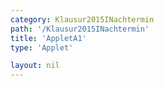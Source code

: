 ```yaml
---
category: Klausur2015INachtermin
path: '/Klausur2015INachtermin'
title: 'AppletA1'
type: 'Applet'

layout: nil
---
```

<link type="text/css" href="https://cdnjs.cloudflare.com/ajax/libs/jsxgraph/0.99.6/jsxgraph.css"><link rel="stylesheet" type="text/css" href="//cdnjs.cloudflare.com/ajax/libs/jsxgraph/0.99.7/jsxgraph.css" />
<div id="30155" class="jxgbox" style="width:500px; height:500px">
<script type="text/javascript">
    (function() {
	var board = JXG.JSXGraph.initBoard('30155', {
                boundingbox: [-15, 15, 15, -15],
                axis: true
                
            });
              
var A = board.create('point', [0,0], {fixed:true, color:'green', label:{fontsize:16, position:'bot'}, size:2});
var B = board.create('point', [3,0], {fixed:true, color:'green', label:{fontsize:16, position:'bot'}, size:2});
var Cp = board.create('point', [3,1], {visible:false})
var Cl= board.create('line', [B,Cp], {visible:false})

var C = board.create('glider', [3,4,Cl], {name:'C', color:'orange', label:{fontsize:16, position:'bot'}, size:2});
var D = board.create('point', [0, function(){return (C.Y()-B.Y())/2}], {label:{fontsize:16, position:'bot'}, size:2})

var AD = board.create('line', [A, D], {straightFirst:false, straightLast:false});
var DC = board.create('line', [C, D], {straightFirst:false, straightLast:false, visible:true});
var AB = board.create('line', [A, B], {straightFirst:false, straightLast:false});
var CB = board.create('line', [C, B], {straightFirst:false, straightLast:false});

var ADC = board.create('angle', [A,D,C], {name:'&phi;', radius:1});

board.create('text', [6,6,function(){return '&phi; ='+Math.round(ADC.Value()*180/Math.PI)+'°'}], {fontsize: 18, fixed:true}),
board.create('text', [6,4.5,function(){return '|<span style="border-top:1px solid">AD</span>|='+Math.round(D.Y())+'LE'}], {fontsize: 18, fixed:true});
board.create('text', [6,3,function(){return '|<span style="border-top:1px solid">CD</span>|='+Math.round(Math.sqrt((C.Y()-D.Y())*(C.Y()-D.Y())+(C.X()-D.X())*(C.X()-D.X())))+'LE'}], {fontsize: 18, fixed:true});
board.create('text', [6,1.5, function(){return 'O= '+Math.round(100*(9*Math.PI+2*3*D.Y()*Math.PI+3*Math.sqrt((C.Y()-D.Y())*(C.Y()-D.Y())+(C.X()-D.X())*(C.X()-D.X()))*Math.PI))/100+'FE'}], {fontsize: 18, fixed:true})
board.create('text', [-5,10,'M I 2015 NT A 1'], {fontsize: 18, fixed:true});
board.create('polygon', [A,B,C,D]);
})()
  </script>
  </div>
